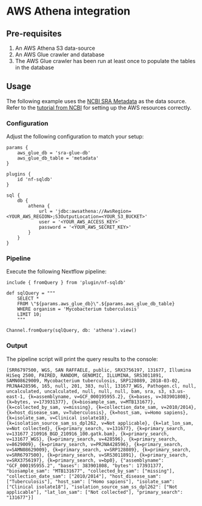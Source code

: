 # AWS Athena integration

## Pre-requisites

1. An AWS Athena S3 data-source
2. An AWS Glue crawler and database
3. The AWS Glue crawler has been run at least once to populate the tables in the database

## Usage

The following example uses the [NCBI SRA Metadata](https://www.ncbi.nlm.nih.gov/sra/docs/sra-athena/) as the data source. Refer to the [tutorial from NCBI](https://www.youtube.com/watch?v=_F4FhcDWSJg&ab_channel=TheNationalLibraryofMedicine) for setting up the AWS resources correctly.

### Configuration

Adjust the following configuration to match your setup:

```nextflow config
params {
    aws_glue_db = 'sra-glue-db'
    aws_glue_db_table = 'metadata'
}

plugins {
    id 'nf-sqldb'
}

sql {
    db {
        athena {
            url = 'jdbc:awsathena://AwsRegion=<YOUR_AWS_REGION>;S3OutputLocation=<YOUR_S3_BUCKET>'
            user = '<YOUR_AWS_ACCESS_KEY>'
            password = '<YOUR_AWS_SECRET_KEY>'
        }
    }
}
```

### Pipeline

Execute the following Nextflow pipeline:

```nextflow
include { fromQuery } from 'plugin/nf-sqldb'

def sqlQuery = """
    SELECT *
    FROM \"${params.aws_glue_db}\".${params.aws_glue_db_table}
    WHERE organism = 'Mycobacterium tuberculosis'
    LIMIT 10;
    """

Channel.fromQuery(sqlQuery, db: 'athena').view()
```

### Output

The pipeline script will print the query results to the console:

```console
[SRR6797500, WGS, SAN RAFFAELE, public, SRX3756197, 131677, Illumina HiSeq 2500, PAIRED, RANDOM, GENOMIC, ILLUMINA, SRS3011891, SAMN08629009, Mycobacterium tuberculosis, SRP128089, 2018-03-02, PRJNA428596, 165, null, 201, 383, null, 131677_WGS, Pathogen.cl, null, uncalculated, uncalculated, null, null, null, bam, sra, s3, s3.us-east-1, {k=assemblyname, v=GCF_000195955.2}, {k=bases, v=383901808}, {k=bytes, v=173931377}, {k=biosample_sam, v=MTB131677}, {k=collected_by_sam, v=missing}, {k=collection_date_sam, v=2010/2014}, {k=host_disease_sam, v=Tuberculosis}, {k=host_sam, v=Homo sapiens}, {k=isolate_sam, v=Clinical isolate18}, {k=isolation_source_sam_ss_dpl262, v=Not applicable}, {k=lat_lon_sam, v=Not collected}, {k=primary_search, v=131677}, {k=primary_search, v=131677_210916_BGD_210916_100.gatk.bam}, {k=primary_search, v=131677_WGS}, {k=primary_search, v=428596}, {k=primary_search, v=8629009}, {k=primary_search, v=PRJNA428596}, {k=primary_search, v=SAMN08629009}, {k=primary_search, v=SRP128089}, {k=primary_search, v=SRR6797500}, {k=primary_search, v=SRS3011891}, {k=primary_search, v=SRX3756197}, {k=primary_search, v=bp0}, {"assemblyname": "GCF_000195955.2", "bases": 383901808, "bytes": 173931377, "biosample_sam": "MTB131677", "collected_by_sam": ["missing"], "collection_date_sam": ["2010/2014"], "host_disease_sam": ["Tuberculosis"], "host_sam": ["Homo sapiens"], "isolate_sam": ["Clinical isolate18"], "isolation_source_sam_ss_dpl262": ["Not applicable"], "lat_lon_sam": ["Not collected"], "primary_search": "131677"}]
```
